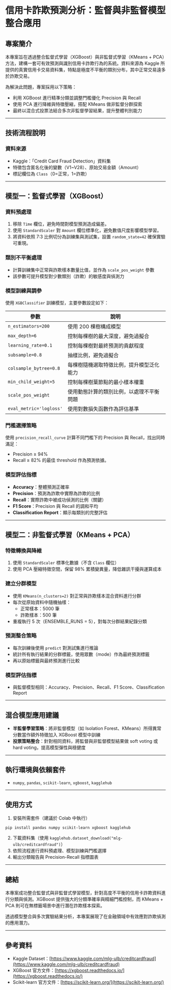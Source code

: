 # 信用卡詐欺預測分析：監督與非監督模型整合應用

## 專案簡介

本專案旨在透過整合監督式學習（XGBoost）與非監督式學習（KMeans + PCA）方法，建構一套可有效預測與識別信用卡詐欺行為的系統。資料來源為 Kaggle 所提供的真實信用卡交易資料集，特點是極度不平衡的類別分布，其中正常交易遠多於詐欺交易。

為解決此問題，專案採用以下策略：

* 利用 XGBoost 進行精準分類並調整門檻優化 Precision 與 Recall
* 使用 PCA 進行降維與特徵壓縮，搭配 KMeans 做非監督分群探索
* 最終以混合式投票法結合多次非監督學習結果，提升整體判別能力

---

## 技術流程說明

### 資料來源

* Kaggle：「Credit Card Fraud Detection」資料集
* 特徵包含匿名化後的變數（V1\~V28）、原始交易金額（Amount）
* 標記欄位為 `Class`（0=正常，1=詐欺）

---

## 模型一：監督式學習（XGBoost）

### 資料預處理

1. 移除 `Time` 欄位，避免時間對模型預測造成偏差。
2. 使用 `StandardScaler` 對 `Amount` 欄位標準化，避免數值尺度影響模型學習。
3. 將資料依照 7:3 比例切分為訓練集與測試集，設置 `random_state=42` 確保實驗可重現。

### 類別不平衡處理

* 計算訓練集中正常與詐欺樣本數量比值，並作為 `scale_pos_weight` 參數
* 該參數可提升模型對少數類別（詐欺）的敏感度與偵測力

### 模型訓練與調參

使用 `XGBClassifier` 訓練模型，主要參數設定如下：


| 參數                    | 說明                                     |
| ----------------------- | ---------------------------------------- |
| `n_estimators=200`      | 使用 200 棵樹構成模型                    |
| `max_depth=6`           | 控制每棵樹的最大深度，避免過擬合         |
| `learning_rate=0.1`     | 控制每棵樹對最終預測的貢獻程度           |
| `subsample=0.8`         | 抽樣比例，避免過擬合                     |
| `colsample_bytree=0.8`  | 每棵樹隨機選取特徵比例，提升模型泛化能力 |
| `min_child_weight=5`    | 控制每棵樹葉節點的最小樣本權重           |
| `scale_pos_weight`      | 使用動態計算的類別比例，以處理不平衡問題 |
| `eval_metric='logloss'` | 使用對數損失函數作為評估基準             |

### 門檻選擇策略

使用 `precision_recall_curve` 計算不同門檻下的 Precision 與 Recall，找出同時滿足：

* Precision ≥ 94%
* Recall ≥ 82%
  的最佳 threshold 作為預測依據。

### 模型評估指標

* **Accuracy**：整體預測正確率
* **Precision**：預測為詐欺中實際為詐欺的比例
* **Recall**：實際詐欺中被成功偵測的比例（關鍵）
* **F1 Score**：Precision 與 Recall 的調和平均
* **Classification Report**：顯示每類別的完整評估

---

## 模型二：非監督式學習（KMeans + PCA）

### 特徵轉換與降維

1. 使用 `StandardScaler` 標準化數據（不含 `Class` 欄位）
2. 使用 PCA 壓縮特徵空間，保留 98% 累積變異量，降低雜訊干擾與運算成本

### 建立分群模型

* 使用 `KMeans(n_clusters=2)` 對正常與詐欺樣本混合資料進行分群
* 每次從原始資料中隨機抽樣：
  * 正常樣本：5000 筆
  * 詐欺樣本：500 筆
* 重複執行 5 次（ENSEMBLE\_RUNS = 5），對每次分群結果紀錄分類

### 預測整合策略

* 每次訓練後使用 `predict` 對測試集進行推論
* 統計所有執行結果的分群標籤，使用眾數（mode）作為最終預測標籤
* 再以原始標籤與最終預測進行比較

### 模型評估指標

* 與監督模型相同：Accuracy、Precision、Recall、F1 Score、Classification Report

---

## 混合模型應用建議

* **半監督學習策略**：將非監督模型（如 Isolation Forest、KMeans）所得異常分數當作額外特徵加入 XGBoost 模型中訓練
* **投票策略整合**：針對相同資料，將監督與非監督模型結果做 soft voting 或 hard voting，提高模型彈性與穩健度

---

## 執行環境與依賴套件

* `numpy`, `pandas`, `scikit-learn`, `xgboost`, `kagglehub`

---

## 使用方式

1. 安裝所需套件（建議於 Colab 中執行）

```bash
pip install pandas numpy scikit-learn xgboost kagglehub
```

2. 下載資料集（使用 `kagglehub.dataset_download("mlg-ulb/creditcardfraud")`）
3. 依照流程進行資料預處理、模型訓練與門檻選擇
4. 輸出分類報告與 Precision-Recall 指標圖表

---

## 總結

本專案成功整合監督式與非監督式學習模型，針對高度不平衡的信用卡詐欺資料進行分類與偵測。XGBoost 提供強大的分類準確率與精細門檻控制，而 KMeans + PCA 則可在無標籤場景中進行潛在詐欺樣本探索。

透過模型整合與多次實驗結果分析，本專案展現了在金融領域中有效應對詐欺偵測的應用潛力。

---

## 參考資料

* Kaggle Dataset：[https://www.kaggle.com/mlg-ulb/creditcardfraud](https://www.kaggle.com/mlg-ulb/creditcardfraud)
* XGBoost 官方文件：[https://xgboost.readthedocs.io/](https://xgboost.readthedocs.io/)
* Scikit-learn 官方文件：[https://scikit-learn.org/](https://scikit-learn.org/)
